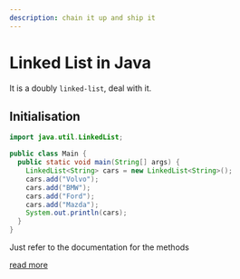 ```yaml
---
description: chain it up and ship it
---
```


# Linked List in Java

It is a doubly `linked-list`, deal with it.

## Initialisation

```java
import java.util.LinkedList;

public class Main {
  public static void main(String[] args) {
    LinkedList<String> cars = new LinkedList<String>();
    cars.add("Volvo");
    cars.add("BMW");
    cars.add("Ford");
    cars.add("Mazda");
    System.out.println(cars);
  }
}
```

Just refer to the documentation for the methods

[read more](https://docs.oracle.com/javase/7/docs/api/java/util/LinkedList.html)

